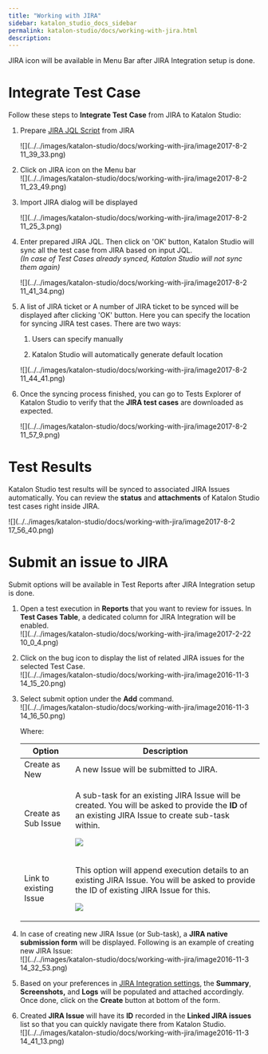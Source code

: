 ```yaml
---
title: "Working with JIRA" 
sidebar: katalon_studio_docs_sidebar
permalink: katalon-studio/docs/working-with-jira.html 
description: 
---
```

JIRA icon will be available in Menu Bar after JIRA Integration setup is done.

Integrate Test Case
===================

Follow these steps to **Integrate Test** **Case** from JIRA to Katalon Studio:

1.  Prepare [JIRA JQL Script](https://confluence.atlassian.com/jirasoftwarecloud/advanced-searching-764478330.html) from JIRA  
      
    ![](../../images/katalon-studio/docs/working-with-jira/image2017-8-2 11_39_33.png)  
      
    
2.  Click on JIRA icon on the Menu bar    
    ![](../../images/katalon-studio/docs/working-with-jira/image2017-8-2 11_23_49.png)  
      
    
3.  Import JIRA dialog will be displayed  
      
    ![](../../images/katalon-studio/docs/working-with-jira/image2017-8-2 11_25_3.png)  
      
    
4.  Enter prepared JIRA JQL. Then click on 'OK' button, Katalon Studio will sync all the test case from JIRA based on input JQL.  
    _(In case of Test Cases already synced, Katalon Studio will not sync them again)_  
      
    ![](../../images/katalon-studio/docs/working-with-jira/image2017-8-2 11_41_34.png)  
      
    
5.  A list of JIRA ticket or A number of JIRA ticket to be synced will be displayed after clicking 'OK' button. Here you can specify the location for syncing JIRA test cases. There are two ways:
    
    1.  Users can specify manually
        
    2.  Katalon Studio will automatically generate default location
        
    
      
    ![](../../images/katalon-studio/docs/working-with-jira/image2017-8-2 11_44_41.png)
    
6.  Once the syncing process finished, you can go to Tests Explorer of Katalon Studio to verify that the **JIRA test cases** are downloaded as expected.
    
    ![](../../images/katalon-studio/docs/working-with-jira/image2017-8-2 11_57_9.png)
    

Test Results
============

Katalon Studio test results will be synced to associated JIRA Issues automatically. You can review the **status** and **attachments** of Katalon Studio test cases right inside JIRA.

![](../../images/katalon-studio/docs/working-with-jira/image2017-8-2 17_56_40.png)

Submit an issue to JIRA
=======================

Submit options will be available in Test Reports after JIRA Integration setup is done.

1.  Open a test execution in **Reports** that you want to review for issues. In **Test Cases Table**, a dedicated column for JIRA Integration will be enabled.  
    ![](../../images/katalon-studio/docs/working-with-jira/image2017-2-22 10_0_4.png)  
      
    
2.  Click on the bug icon to display the list of related JIRA issues for the selected Test Case.  
    ![](../../images/katalon-studio/docs/working-with-jira/image2016-11-3 14_15_20.png)  
      
    
3.  Select submit option under the **Add** command.  
    ![](../../images/katalon-studio/docs/working-with-jira/image2016-11-3 14_16_50.png)
    
    Where:
    
    <table><thead><tr><th>Option</th><th>Description</th></tr></thead><tbody><tr><td>Create as New</td><td>A new Issue will be submitted to JIRA.</td></tr><tr><td>Create as Sub Issue</td><td><div class="content-wrapper"><p>A sub-task for an existing JIRA Issue will be created. You will be asked to provide the <strong>ID</strong> of an existing JIRA Issue to create sub-task within.</p><p><span class="confluence-embedded-file-wrapper"><img class="confluence-embedded-image" src="../../images/katalon-studio/docs/working-with-jira/image2017-8-2 16_12_21.png" data-image-src="/download/attachments/5115954/image2017-8-2%2016%3A12%3A21.png?version=1&amp;modificationDate=1501665141000&amp;api=v2" data-unresolved-comment-count="0" data-linked-resource-id="5116019" data-linked-resource-version="1" data-linked-resource-type="attachment" data-linked-resource-default-alias="image2017-8-2 16:12:21.png" data-base-url="https://docs.katalon.com" data-linked-resource-content-type="image/png" data-linked-resource-container-id="5115954" data-linked-resource-container-version="1"></span></p></div></td></tr><tr><td>Link to existing Issue</td><td><div class="content-wrapper"><p><span>This option will append execution details to an existing JIRA Issue. You will be asked to provide the ID of existing JIRA Issue for this.</span></p><p><span><span class="confluence-embedded-file-wrapper"><img class="confluence-embedded-image" src="../../images/katalon-studio/docs/working-with-jira/image2016-11-3 14_28_29.png" data-image-src="/download/attachments/5115954/image2016-11-3%2014%3A28%3A29.png?version=1&amp;modificationDate=1501664515000&amp;api=v2" data-unresolved-comment-count="0" data-linked-resource-id="5116014" data-linked-resource-version="1" data-linked-resource-type="attachment" data-linked-resource-default-alias="image2016-11-3 14:28:29.png" data-base-url="https://docs.katalon.com" data-linked-resource-content-type="image/png" data-linked-resource-container-id="5115954" data-linked-resource-container-version="1"></span></span></p></div></td></tr></tbody></table>
    
4.  In case of creating new JIRA Issue (or Sub-task), a **JIRA native submission form** will be displayed. Following is an example of creating new JIRA Issue:  
    ![](../../images/katalon-studio/docs/working-with-jira/image2016-11-3 14_32_53.png)  
      
    
5.  Based on your preferences in [JIRA Integration settings](#WorkingwithJIRA-Configuration), the **Summary**, **Screenshots,** and **Logs** will be populated and attached accordingly. Once done, click on the **Create** button at bottom of the form.  
      
    
6.  Created **JIRA Issue** will have its **ID** recorded in the **Linked JIRA issues** list so that you can quickly navigate there from Katalon Studio.  
    ![](../../images/katalon-studio/docs/working-with-jira/image2016-11-3 14_41_13.png)
